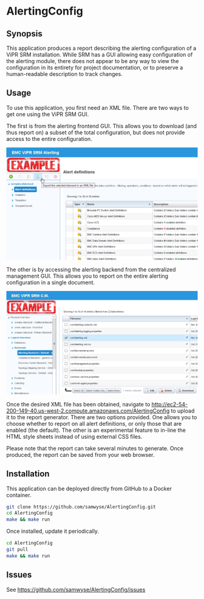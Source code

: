 # AlertingConfig
## Synopsis
This application produces a report describing the alerting configuration of a ViPR SRM 
installation.  While SRM has a GUI allowing easy configuration of the alerting module,
there does not appear to be any way to view the configuration in its entirety for project 
documentation, or to preserve a human-readable description to track changes.

## Usage
To use this application, you first need an XML file. There are two ways to get one using the ViPR SRM GUI.

The first is from the alerting frontend GUI. This allows you to download (and thus report 
on) a subset of the total configuration, but does not provide access to the entire 
configuration.

![Image of Alerting Frontend](https://raw.githubusercontent.com/samwyse/AlertingConfig/master/src/static/AlertingFrontend.png)

The other is by accessing the alerting backend from the centralized management GUI. This 
allows you to report on the entire alerting configuration in a single document. 

![Image of Centralized Management](https://raw.githubusercontent.com/samwyse/AlertingConfig/master/src/static/CentralizedManagement.png)

Once the desired XML file has been obtained, navigate to 
http://ec2-54-200-149-40.us-west-2.compute.amazonaws.com/AlertingConfig
to upload it to the report generator. There are two options provided. One allows you to
choose whether to report on all alert definitions, or only those that are enabled (the
default). The other is an experimental feature to in-line the HTML style sheets instead 
of using external CSS files.

Please note that the report can take several minutes to generate. Once produced, the report
can be saved from your web browser. 

## Installation

This application can be deployed directly from GitHub to a Docker container.

```sh
git clone https://github.com/samwyse/AlertingConfig.git
cd AlertingConfig
make && make run
```

Once installed, update it periodically.

```sh
cd AlertingConfig
git pull
make && make run
```

## Issues

See <https://github.com/samwyse/AlertingConfig/issues>

